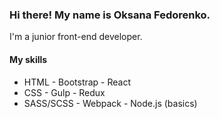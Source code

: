 ### Hi there! My name is Oksana Fedorenko.

I'm a junior front-end developer. 

#### My skills

- HTML                      - Bootstrap              - React
- CSS                       - Gulp                   - Redux
- SASS/SCSS                 - Webpack                - Node.js (basics)


<!--
**OksanaFedorenko/OksanaFedorenko** is a ✨ _special_ ✨ repository because its `README.md` (this file) appears on your GitHub profile.

Here are some ideas to get you started:

- 🔭 I’m currently working on ...
- 🌱 I’m currently learning ...
- 👯 I’m looking to collaborate on ...
- 🤔 I’m looking for help with ...
- 💬 Ask me about ...
- 📫 How to reach me: ...
- 😄 Pronouns: ...
- ⚡ Fun fact: ...
-->
